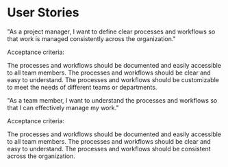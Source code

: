 # User Stories
"As a project manager, I want to define clear processes and workflows so that work is managed consistently across the organization."

Acceptance criteria:

The processes and workflows should be documented and easily accessible to all team members.
The processes and workflows should be clear and easy to understand.
The processes and workflows should be customizable to meet the needs of different teams or departments.

"As a team member, I want to understand the processes and workflows so that I can effectively manage my work."

Acceptance criteria:

The processes and workflows should be documented and easily accessible to all team members.
The processes and workflows should be clear and easy to understand.
The processes and workflows should be consistent across the organization.